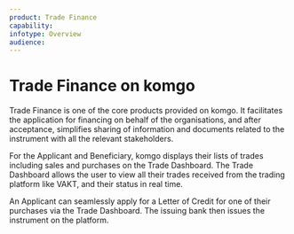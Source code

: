 ```yaml
---
product: Trade Finance
capability:
infotype: Overview
audience:
---
```


# Trade Finance on komgo

Trade Finance is one of the core products provided on komgo. It facilitates the application for financing on behalf of the organisations, and after acceptance, simplifies sharing of information and documents related to the instrument with all the relevant stakeholders.

For the Applicant and Beneficiary, komgo displays their lists of trades including sales and purchases on the Trade Dashboard. The Trade Dashboard allows the user to view all their trades received from the trading platform like VAKT, and their status in real time.

An Applicant can seamlessly apply for a Letter of Credit for one of their purchases via the Trade Dashboard. The issuing bank then issues the instrument on the platform.